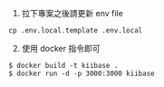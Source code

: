 1. 拉下專案之後請更新 env file

```
cp .env.local.template .env.local
```

2. 使用 docker 指令即可

```
$ docker build -t kiibase .
$ docker run -d -p 3000:3000 kiibase
```
